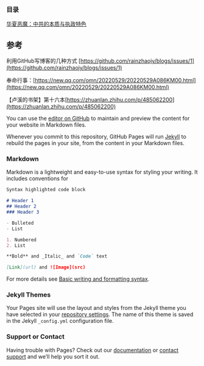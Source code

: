 ### 目录
[华夏恶魔：中共的本质与执政特色](https://xin202206.github.io/monster.html) 


## 参考

利用GitHub写博客的几种方式
[https://github.com/rainzhaojy/blogs/issues/1](https://github.com/rainzhaojy/blogs/issues/1)

奉命行事：[https://new.qq.com/omn/20220529/20220529A086KM00.html](https://new.qq.com/omn/20220529/20220529A086KM00.html)

【卢溪的书架】第十六本[https://zhuanlan.zhihu.com/p/485062200](https://zhuanlan.zhihu.com/p/485062200)

You can use the [editor on GitHub](https://github.com/xin202206/xin202206.github.io/edit/main/README.md) to maintain and preview the content for your website in Markdown files.

Whenever you commit to this repository, GitHub Pages will run [Jekyll](https://jekyllrb.com/) to rebuild the pages in your site, from the content in your Markdown files.

### Markdown

Markdown is a lightweight and easy-to-use syntax for styling your writing. It includes conventions for

```markdown
Syntax highlighted code block

# Header 1
## Header 2
### Header 3

- Bulleted
- List

1. Numbered
2. List

**Bold** and _Italic_ and `Code` text

[Link](url) and ![Image](src)
```

For more details see [Basic writing and formatting syntax](https://docs.github.com/en/github/writing-on-github/getting-started-with-writing-and-formatting-on-github/basic-writing-and-formatting-syntax).

### Jekyll Themes

Your Pages site will use the layout and styles from the Jekyll theme you have selected in your [repository settings](https://github.com/xin202206/xin202206.github.io/settings/pages). The name of this theme is saved in the Jekyll `_config.yml` configuration file.

### Support or Contact

Having trouble with Pages? Check out our [documentation](https://docs.github.com/categories/github-pages-basics/) or [contact support](https://support.github.com/contact) and we’ll help you sort it out.
